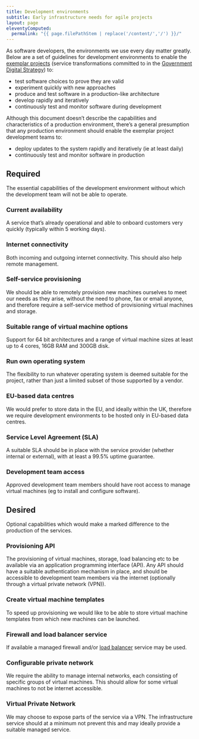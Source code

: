 ```yaml
---
title: Development environments
subtitle: Early infrastructure needs for agile projects
layout: page
eleventyComputed:
  permalink: "{{ page.filePathStem | replace('/content/','/') }}/"
---
```


As software developers, the environments we use every day matter greatly. Below are a set of guidelines for development environments to enable the [exemplar projects](https://web.archive.org/web/20150612113331/https://www.gov.uk/transformation) (service transformations committed to in the [Government Digital Strategy](https://www.gov.uk/government/publications/government-digital-strategy)) to:

- test software choices to prove they are valid
- experiment quickly with new approaches
- produce and test software in a production-like architecture
- develop rapidly and iteratively
- continuously test and monitor software during development

Although this document doesn’t describe the capabilities and characteristics of a production environment, there’s a general presumption that any production environment should enable the exemplar project development teams to:

- deploy updates to the system rapidly and iteratively (ie at least daily)
- continuously test and monitor software in production

## Required

The essential capabilities of the development environment without which the development team will not be able to operate.

### Current availability

A service that’s already operational and able to onboard customers very quickly (typically within 5 working days).

### Internet connectivity

Both incoming and outgoing internet connectivity. This should also help remote management.

### Self-service provisioning

We should be able to remotely provision new machines ourselves to meet our needs as they arise, without the need to phone, fax or email anyone, and therefore require a self-service method of provisioning virtual machines and storage.

### Suitable range of virtual machine options

Support for 64 bit architectures and a range of virtual machine sizes at least up to 4 cores, 16GB RAM and 300GB disk.

### Run own operating system

The flexibility to run whatever operating system is deemed suitable for the project, rather than just a limited subset of those supported by a vendor.

### EU-based data centres

We would prefer to store data in the EU, and ideally within the UK, therefore we require development environments to be hosted only in EU-based data centres.

### Service Level Agreement (SLA)

A suitable SLA should be in place with the service provider (whether internal or external), with at least a 99.5% uptime guarantee.

### Development team access

Approved development team members should have root access to manage virtual machines (eg to install and configure software).

## Desired

Optional capabilities which would make a marked difference to the production of the services.

### Provisioning API

The provisioning of virtual machines, storage, load balancing etc to be available via an application programming interface (API). Any API should have a suitable authentication mechanism in place, and should be accessible to development team members via the internet (optionally through a virtual private network (VPN)).

### Create virtual machine templates

To speed up provisioning we would like to be able to store virtual machine templates from which new machines can be launched.

### Firewall and load balancer service

If available a managed firewall and/or [load balancer](https://en.wikipedia.org/wiki/Load_balancing_\(computing\)) service may be used.

### Configurable private network

We require the ability to manage internal networks, each consisting of specific groups of virtual machines. This should allow for some virtual machines to not be internet accessible.

### Virtual Private Network

We may choose to expose parts of the service via a VPN. The infrastructure service should at a minimum not prevent this and may ideally provide a suitable managed service.
